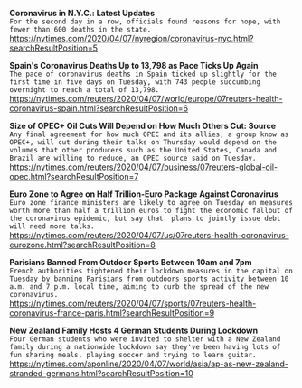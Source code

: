 **Coronavirus in N.Y.C.: Latest Updates**\
`For the second day in a row, officials found reasons for hope, with fewer than 600 deaths in the state.`\
https://nytimes.com/2020/04/07/nyregion/coronavirus-nyc.html?searchResultPosition=5

**Spain's Coronavirus Deaths Up to 13,798 as Pace Ticks Up Again**\
`The pace of coronavirus deaths in Spain ticked up slightly for the first time in five days on Tuesday, with 743 people succumbing overnight to reach a total of 13,798. `\
https://nytimes.com/reuters/2020/04/07/world/europe/07reuters-health-coronavirus-spain.html?searchResultPosition=6

**Size of OPEC+ Oil Cuts Will Depend on How Much Others Cut: Source**\
`Any final agreement for how much OPEC and its allies, a group know as OPEC+, will cut during their talks on Thursday would depend on the volumes that other producers such as the United States, Canada and Brazil are willing to reduce, an OPEC source said on Tuesday.`\
https://nytimes.com/reuters/2020/04/07/business/07reuters-global-oil-opec.html?searchResultPosition=7

**Euro Zone to Agree on Half Trillion-Euro Package Against Coronavirus**\
`Euro zone finance ministers are likely to agree on Tuesday on measures worth more than half a trillion euros to fight the economic fallout of the coronavirus epidemic, but say that  plans to jointly issue debt will need more talks.`\
https://nytimes.com/reuters/2020/04/07/us/07reuters-health-coronavirus-eurozone.html?searchResultPosition=8

**Parisians Banned From Outdoor Sports Between 10am and 7pm**\
`French authorities tightened their lockdown measures in the capital on Tuesday by banning Parisians from outdoors sports activity between 10 a.m. and 7 p.m. local time, aiming to curb the spread of the new coronavirus.`\
https://nytimes.com/reuters/2020/04/07/sports/07reuters-health-coronavirus-france-paris.html?searchResultPosition=9

**New Zealand Family Hosts 4 German Students During Lockdown**\
`Four German students who were invited to shelter with a New Zealand family during a nationwide lockdown say they've been having lots of fun sharing meals, playing soccer and trying to learn guitar.`\
https://nytimes.com/aponline/2020/04/07/world/asia/ap-as-new-zealand-stranded-germans.html?searchResultPosition=10

